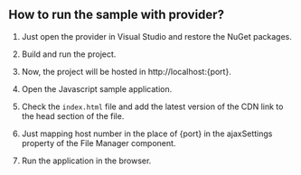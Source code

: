 ## How to run the sample with provider?

1. Just open the provider in Visual Studio and restore the NuGet packages.

2. Build and run the project. 

3. Now, the project will be hosted in http://localhost:{port}.

4. Open the Javascript sample application.

5. Check the `index.html` file and add the latest version of the CDN link to the head section of the file.

6. Just mapping host number in the place of {port} in the ajaxSettings property of the File Manager component.

7. Run the application in the browser.